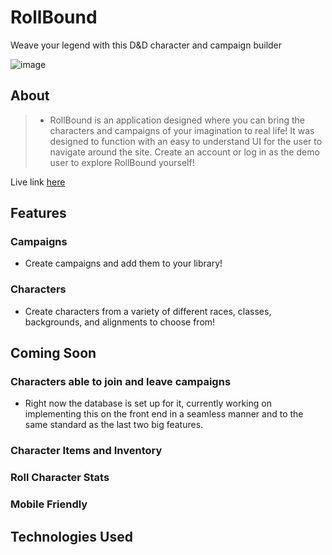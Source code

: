# RollBound

Weave your legend with this D&D character and campaign builder

![image](https://user-images.githubusercontent.com/35717793/128660066-d15625a7-fec0-4b2c-a36f-45418fa26b14.png)

## About

> - RollBound is an application designed where you can bring the characters and campaigns of your imagination to real life! It was designed to function with an easy to understand UI for the user to navigate around the site. Create an account or log in as the demo user to explore RollBound yourself!

Live link [here](https://rollbound.herokuapp.com/login)

## Features

### Campaigns
- Create campaigns and add them to your library!

### Characters
- Create characters from a variety of different races, classes, backgrounds, and alignments to choose from!

## Coming Soon

### Characters able to join and leave campaigns
- Right now the database is set up for it, currently working on implementing this on the front end in a seamless manner and to the same standard as the last two big features.

### Character Items and Inventory

### Roll Character Stats 

### Mobile Friendly

## Technologies Used
